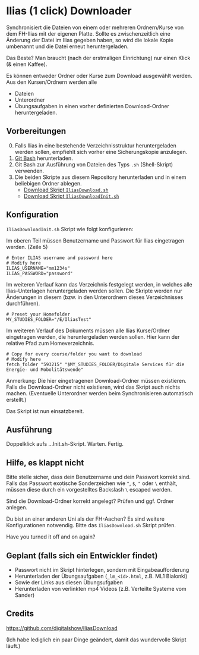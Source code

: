 # Ilias (1 click) Downloader
Synchronisiert die Dateien von einem oder mehreren Ordnern/Kurse von dem FH-Ilias mit der eigenen Platte.
Sollte es zwischenzeitlich eine Änderung der Datei im Ilias gegeben haben, so wird die lokale Kopie umbenannt und die Datei erneut heruntergeladen.

Das Beste? Man braucht (nach der erstmaligen Einrichtung) nur einen Klick (& einen Kaffee).

Es können entweder Ordner oder Kurse zum Download ausgewählt werden. Aus den Kursen/Ordnern werden alle
- Dateien
- Unterordner 
- Übungsaufgaben
in einen vorher definierten Download-Ordner heruntergeladen. 

## Vorbereitungen
0. Falls Ilias in eine bestehende Verzeichnisstruktur heruntergeladen werden sollen, empfiehlt sich vorher eine Sicherungskopie anzulegen. 
1. [Git Bash](https://git-scm.com/downloads) herunterladen.
2. Git Bash zur Ausführung von Dateien des Typs `.sh` (Shell-Skript) verwenden.
3. Die beiden Skripte aus diesem Repository herunterladen und in einem beliebigen Ordner ablegen.
    - [Download Skript `IliasDownload.sh`](https://git.fh-aachen.de/MATSE/ilias-downloader/-/raw/master/IliasDownload.sh?inline=false)
    - [Download Skript `IliasDownloadInit.sh`](https://git.fh-aachen.de/MATSE/ilias-downloader/-/raw/master/IliasDownloadInit.sh?inline=false)

## Konfiguration
`IliasDownloadInit.sh` Skript wie folgt konfigurieren:

Im oberen Teil müssen Benutzername und Passwort für Ilias eingetragen werden. (Zeile 5)
```shell
# Enter ILIAS username and password here
# Modify here
ILIAS_USERNAME="mm1234s"
ILIAS_PASSWORD="password"
```

Im weiteren Verlauf kann das Verzeichnis festgelegt werden, in welches alle Ilias-Unterlagen heruntergeladen werden sollen. Die Skripte werden nur Änderungen in diesem (bzw. in den Unterordnern dieses Verzeichnisses durchführen).
```shell
# Preset your Homefolder
MY_STUDIES_FOLDER="/E/IliasTest"
```

Im weiteren Verlauf des Dokuments müssen alle Ilias Kurse/Ordner eingetragen werden, die heruntergeladen werden sollen. Hier kann der relative Pfad zum Homeverzeichnis.
```shell
# Copy for every course/folder you want to download
# Modify here
fetch_folder "593215" "$MY_STUDIES_FOLDER/Digitale Services für die Energie- und Mobolitätswende" 
```

Anmerkung: Die hier eingetragenen Download-Ordner müssen existieren. Falls die Download-Ordner nicht existieren, wird das Skript auch nichts machen. (Eventuelle Unterordner werden beim Synchronisieren automatisch erstellt.)

Das Skript ist nun einsatzbereit.

## Ausführung
Doppelklick aufs ...Init.sh-Skript. Warten. Fertig.

## Hilfe, es klappt nicht
Bitte stelle sicher, dass dein Benutzername und dein Passwort korrekt sind. Falls das Passwort exotische Sonderzeichen wie `"`, `$`, `"` oder `\` enthält, müssen diese durch ein vorgestelltes Backslash `\` escaped werden.

Sind die Download-Ordner korrekt angelegt? Prüfen und ggf. Ordner anlegen.

Du bist an einer anderen Uni als der FH-Aachen? Es sind weitere Konfigurationen notwendig. Bitte das `IliasDownload.sh` Skript prüfen.

Have you turned it off and on again?

## Geplant (falls sich ein Entwickler findet)
- Passwort nicht im Skript hinterlegen, sondern mit Eingabeaufforderung
- Herunterladen der Übungsaufgaben (`_lm_<id>.html`, z.B. ML1 Bialonki) 
- Sowie der Links aus diesen Übungsufgaben
- Herunterladen von verlinkten mp4 Videos (z.B. Verteilte Systeme vom Sander)


## Credits
https://github.com/digitalshow/IliasDownload

(Ich habe lediglich ein paar Dinge geändert, damit das wundervolle Skript läuft.)